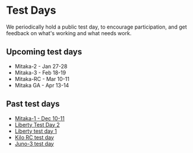 # Test Days

We periodically hold a public test day, to encourage participation, and
get feedback on what's working and what needs work.

## Upcoming test days

* Mitaka-2 - Jan 27-28
* Mitaka-3 - Feb 18-19
* Mitaka-RC - Mar 10-11
* Mitaka GA - Apr 13-14

## Past test days

* [Mitaka-1 - Dec 10-11](/testday/mitaka/milestone1)
* [Liberty Test Day 2](/testday/rdo-test-day-liberty-02)
* [Liberty test day 1](/testday/rdo-test-day-liberty-01)
* [Kilo RC test day](/testday/rdo-test-day-kilo)
* [Juno-3 test day](/testday/rdo-test-day-juno-milestone-3)



